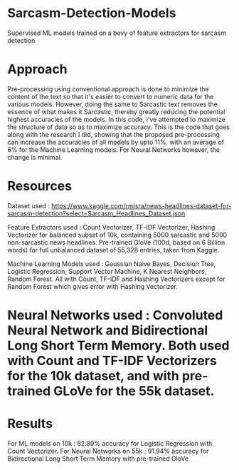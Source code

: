 # Sarcasm-Detection-Models
Supervised ML models trained on a bevy of feature extractors for sarcasm detection 

# Approach
Pre-processing using conventional approach is done to minimize the content of the text so that it's easier to convert to numeric data for the various models. However, doing the same to Sarcastic text removes the essence of what makes it Sarcastic, thereby greatly reducing the potential highest accuracies of the models. In this code, I've attempted to maximize the structure of data so as to maximize accuracy. This is the code that goes along with the research I did, showing that the proposed pre-processing can increase the accuracies of all models by upto 11%, with an average of 6% for the Machine Learning models. For Neural Networks however, the change is minimal.

# Resources
Dataset used : https://www.kaggle.com/rmisra/news-headlines-dataset-for-sarcasm-detection?select=Sarcasm_Headlines_Dataset.json

Feature Extractors used : 
Count Vectorizer, TF-IDF Vectorizer, Hashing Vectorizer for balanced subset of 10k, containing 5000 sarcastic and 5000 non-sarcastic news headlines.
Pre-trained GloVe (100d, based on 6 Billion words) for full unbalanced dataset of 55,328 entries, taken from Kaggle.                                           

Machine Learning Models used : Gaussian Naive Bayes, Decision Tree, Logistic Regression, Support Vector Machine, K Nearest Neighbors, Random Forest. All with Count, TF-IDF and Hashing Vectorizers except for Random Forest which gives error with Hashing Vectorizer.

Neural Networks used : Convoluted Neural Network and Bidirectional Long Short Term Memory. Both used with Count and TF-IDF Vectorizers for the 10k dataset, and with 
pre-trained GLoVe for the 55k dataset.
==============================================================

# Results
For ML models on 10k : 82.89% accuracy for Logistic Regression with Count Vectorizer.
For Neural Networks on 55k : 91.94% accuracy for Bidirectional Long Short Term Memory with pre-trained GloVe
